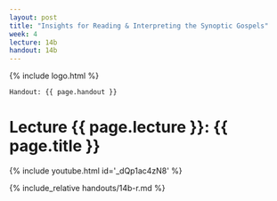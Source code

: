 ```yaml
---
layout: post
title: "Insights for Reading & Interpreting the Synoptic Gospels"
week: 4
lecture: 14b
handout: 14b
---
```


{% include logo.html %}

`Handout: {{ page.handout }}`

# Lecture {{ page.lecture }}: {{ page.title }}

{% include youtube.html id='_dQp1ac4zN8' %}

{% include_relative handouts/14b-r.md %}